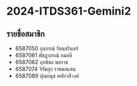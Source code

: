 # 2024-ITDS361-Gemini2
## รายชื่อสมาชิก
- 6587050 กุลภรณ์ รัตนธรินทร์
- 6587061 พัชฎาภรณ์ กมลดี
- 6587062 ฤทธิชล พลราช
- 6587074 จิรัชญา ราชพลแสน
- 6587089 ปุณยนุช หทัยวสีวงศ์
